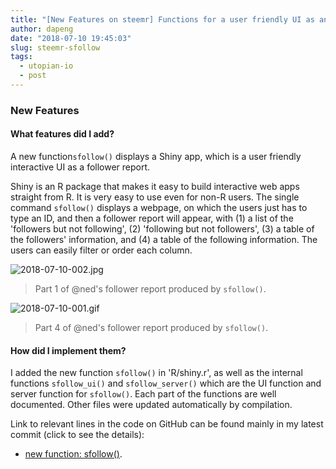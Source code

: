 ```yaml
---
title: "[New Features on steemr] Functions for a user friendly UI as an interactive follower report!"
author: dapeng
date: "2018-07-10 19:45:03"
slug: steemr-sfollow
tags: 
  - utopian-io
  - post
---
```


### New Features

#### What features did I add?

A new function`sfollow()` displays a Shiny app, which is a user friendly 	interactive UI as a follower report. 

Shiny is an R package that makes it easy to build interactive web apps straight from R. It is very easy to use even for non-R users. The single command `sfollow()`  displays a webpage, on which the users just has to type an ID, and then a follower report will appear, with (1) a list of the 'followers but not following',  (2) 'following but not followers', (3) a table of the followers' information, and (4) a table of the following information. The users can easily filter or order each column.

![2018-07-10-002.jpg](https://cdn.steemitimages.com/DQmZPfR1KSAUVEZLYxjPzm1tf2BBsEKaGdzFBUPqydsSURh/2018-07-10-002.jpg)

> Part 1 of @ned's follower report  produced by `sfollow()`.



![2018-07-10-001.gif](https://cdn.steemitimages.com/DQmZ37NAPM1oLRVBPfjzGUgSF4ckGLfTuHMo5GCF3Bwz9L5/2018-07-10-001.gif)


> Part 4 of @ned's follower report   produced by `sfollow()`.

#### How did I implement them?

I added the new function `sfollow()` in  'R/shiny.r', as well as the internal functions `sfollow_ui()` and `sfollow_server()`  which are the UI function and server function for `sfollow()`. Each part of the functions are well documented. Other files were updated automatically by compilation. 

Link to relevant lines in the code on GitHub can be found mainly in my latest commit (click to see the details):

- [new function: sfollow()](https://github.com/pzhaonet/steemr/commit/e50ff65bbd57cfb8cc8a2c69e49b2a12ea429da3).
